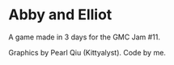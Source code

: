 # Abby and Elliot

A game made in 3 days for the GMC Jam #11. 

Graphics by Pearl Qiu (Kittyalyst). Code by me. 
